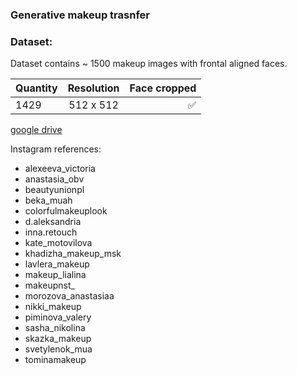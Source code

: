### Generative makeup trasnfer

### Dataset:

Dataset contains ~ 1500 makeup images with frontal aligned faces.

| Quantity | Resolution | Face cropped  |
| :----    |    :----:  |      ----:    |
| 1429     | 512 x 512  |      ✅       |

[google drive](link)

Instagram references:
+ alexeeva_victoria
+ anastasia_obv
+ beautyunionpl
+ beka_muah
+ colorfulmakeuplook
+ d.aleksandria
+ inna.retouch
+ kate_motovilova
+ khadizha_makeup_msk
+ lavlera_makeup
+ makeup_lialina
+ makeupnst_
+ morozova_anastasiaa
+ nikki_makeup
+ piminova_valery
+ sasha_nikolina
+ skazka_makeup
+ svetylenok_mua
+ tominamakeup
